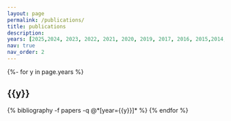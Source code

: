 ```yaml
---
layout: page
permalink: /publications/
title: publications
description: 
years: [2025,2024, 2023, 2022, 2021, 2020, 2019, 2017, 2016, 2015,2014,2012,2006]
nav: true
nav_order: 2
---
```

<!-- _pages/publications.md -->
<div class="publications">

{%- for y in page.years %}
  <h2 class="year">{{y}}</h2>
  {% bibliography -f papers -q @*[year={{y}}]* %}
{% endfor %}

</div>

